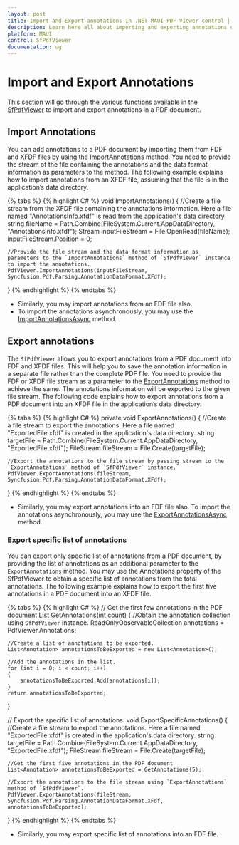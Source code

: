 ```yaml
---
layout: post
title: Import and Export annotations in .NET MAUI PDF Viewer control | Syncfusion
description: Learn here all about importing and exporting annotations using Syncfusion .NET MAUI PDF Viewer (SfPdfViewer) control.
platform: MAUI
control: SfPdfViewer
documentation: ug
---
```


# Import and Export Annotations

This section will go through the various functions available in the [SfPdfViewer](https://help.syncfusion.com/cr/maui/Syncfusion.Maui.PdfViewer.SfPdfViewer.html) to import and export annotations in a PDF document.

## Import Annotations

You can add annotations to a PDF document by importing them from FDF and XFDF files by using the [ImportAnnotations](https://help.syncfusion.com/cr/maui/Syncfusion.Maui.PdfViewer.SfPdfViewer.html#Syncfusion_Maui_PdfViewer_SfPdfViewer_ImportAnnotations_System_IO_Stream_Syncfusion_Pdf_Parsing_AnnotationDataFormat_) method. You need to provide the stream of the file containing the annotations and the data format information as parameters to the method. The following example explains how to import annotations from an XFDF file, assuming that the file is in the application’s data directory. 

{% tabs %}
{% highlight C# %}
void ImportAnnotations()
{
    //Create a file stream from the XFDF file containing the annotations information. Here a file named "AnnotationsInfo.xfdf" is read from the application's data directory.
    string fileName = Path.Combine(FileSystem.Current.AppDataDirectory, "AnnotationsInfo.xfdf");
    Stream inputFileStream = File.OpenRead(fileName);
    inputFileStream.Position = 0;
    
    //Provide the file stream and the data format information as parameters to the `ImportAnnotations` method of `SfPdfViewer` instance to import the annotations.
    PdfViewer.ImportAnnotations(inputFileStream, Syncfusion.Pdf.Parsing.AnnotationDataFormat.XFdf);
}
{% endhighlight %}
{% endtabs %}

* Similarly, you may import annotations from an FDF file also.
* To import the annotations asynchronously, you may use the [ImportAnnotationsAsync](https://help.syncfusion.com/cr/maui/Syncfusion.Maui.PdfViewer.SfPdfViewer.html#Syncfusion_Maui_PdfViewer_SfPdfViewer_ImportAnnotationsAsync_System_IO_Stream_Syncfusion_Pdf_Parsing_AnnotationDataFormat_System_Threading_CancellationToken_) method.

## Export annotations

The `SfPdfViewer` allows you to export annotations from a PDF document into FDF and XFDF files. This will help you to save the annotation information in a separate file rather than the complete PDF file. You need to provide the FDF or XFDF file stream as a parameter to the [ExportAnnotations](https://help.syncfusion.com/cr/maui/Syncfusion.Maui.PdfViewer.SfPdfViewer.html#Syncfusion_Maui_PdfViewer_SfPdfViewer_ExportAnnotations_System_IO_Stream_Syncfusion_Pdf_Parsing_AnnotationDataFormat_System_Collections_Generic_List_Syncfusion_Maui_PdfViewer_Annotation__) method to achieve the same. The annotations information will be exported to the given file stream. The following code explains how to export annotations from a PDF document into an XFDF file in the application’s data directory.

{% tabs %}
{% highlight C# %}
private void ExportAnnotations()
{
    //Create a file stream to export the annotations. Here a file named "ExportedFile.xfdf" is created in the application's data directory.
    string targetFile = Path.Combine(FileSystem.Current.AppDataDirectory, "ExportedFile.xfdf");
    FileStream fileStream = File.Create(targetFile);

    //Export the annotations to the file stream by passing stream to the `ExportAnnotations` method of `SfPdfViewer` instance.
    PdfViewer.ExportAnnotations(fileStream, Syncfusion.Pdf.Parsing.AnnotationDataFormat.XFdf);
}
{% endhighlight %}
{% endtabs %}

* Similarly, you may export annotations into an FDF file also. To import the annotations asynchronously, you may use the [ExportAnnotationsAsync](https://help.syncfusion.com/cr/maui/Syncfusion.Maui.PdfViewer.SfPdfViewer.html#Syncfusion_Maui_PdfViewer_SfPdfViewer_ExportAnnotationsAsync_System_IO_Stream_Syncfusion_Pdf_Parsing_AnnotationDataFormat_System_Collections_Generic_List_Syncfusion_Maui_PdfViewer_Annotation__System_Threading_CancellationToken_) method.

### Export specific list of annotations

You can export only specific list of annotations from a PDF document, by providing the list of annotations as an additional parameter to the `ExportAnnotations` method. You may use the Annotations property of the SfPdfViewer to obtain a specific list of annotations from the total annotations. The following example explains how to export the first five annotations in a PDF document into an XFDF file.

{% tabs %}
{% highlight C# %}
// Get the first few annotations in the PDF document
List<Annotation> GetAnnotations(int count)
{
    //Obtain the annotation collection using `SfPdfViewer` instance.
    ReadOnlyObservableCollection<Annotation> annotations = PdfViewer.Annotations;

    //Create a list of annotations to be exported.
    List<Annotation> annotationsToBeExported = new List<Annotation>();

    //Add the annotations in the list.
    for (int i = 0; i < count; i++)
    {
        annotationsToBeExported.Add(annotations[i]);
    }
    return annotationsToBeExported;
}

// Export the specific list of annotations. 
void ExportSpecificAnnotations()
{
    //Create a file stream to export the annotations. Here a file named "ExportedFile.xfdf" is created in the application's data directory.
    string targetFile = Path.Combine(FileSystem.Current.AppDataDirectory, "ExportedFile.xfdf");
    FileStream fileStream = File.Create(targetFile);

    //Get the first five annotations in the PDF document
    List<Annotation> annotationsToBeExported = GetAnnotations(5);

    //Export the annotations to the file stream using `ExportAnnotations` method of `SfPdfViewer`.
    PdfViewer.ExportAnnotations(fileStream, Syncfusion.Pdf.Parsing.AnnotationDataFormat.XFdf, annotationsToBeExported);
}
{% endhighlight %}
{% endtabs %}

* Similarly, you may export specific list of annotations into an FDF file.